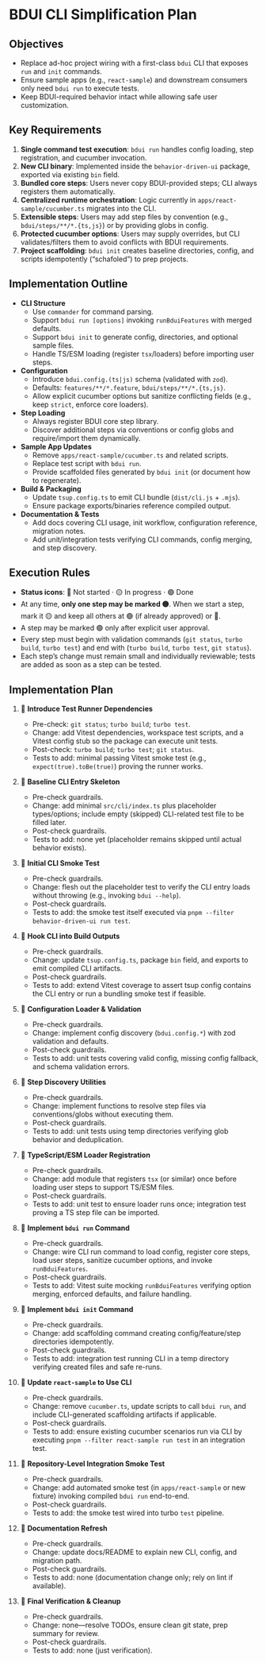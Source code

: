 # BDUI CLI Simplification Plan

## Objectives
- Replace ad-hoc project wiring with a first-class `bdui` CLI that exposes `run` and `init` commands.
- Ensure sample apps (e.g., `react-sample`) and downstream consumers only need `bdui run` to execute tests.
- Keep BDUI-required behavior intact while allowing safe user customization.

## Key Requirements
1. **Single command test execution**: `bdui run` handles config loading, step registration, and cucumber invocation.
2. **New CLI binary**: Implemented inside the `behavior-driven-ui` package, exported via existing `bin` field.
3. **Bundled core steps**: Users never copy BDUI-provided steps; CLI always registers them automatically.
4. **Centralized runtime orchestration**: Logic currently in `apps/react-sample/cucumber.ts` migrates into the CLI.
5. **Extensible steps**: Users may add step files by convention (e.g., `bdui/steps/**/*.{ts,js}`) or by providing globs in config.
6. **Protected cucumber options**: Users may supply overrides, but CLI validates/filters them to avoid conflicts with BDUI requirements.
7. **Project scaffolding**: `bdui init` creates baseline directories, config, and scripts idempotently (“schafoled”) to prep projects.

## Implementation Outline
- **CLI Structure**
  - Use `commander` for command parsing.
  - Support `bdui run [options]` invoking `runBduiFeatures` with merged defaults.
  - Support `bdui init` to generate config, directories, and optional sample files.
  - Handle TS/ESM loading (register `tsx`/loaders) before importing user steps.
- **Configuration**
  - Introduce `bdui.config.(ts|js)` schema (validated with `zod`).
  - Defaults: `features/**/*.feature`, `bdui/steps/**/*.{ts,js}`.
  - Allow explicit cucumber options but sanitize conflicting fields (e.g., keep `strict`, enforce core loaders).
- **Step Loading**
  - Always register BDUI core step library.
  - Discover additional steps via conventions or config globs and require/import them dynamically.
- **Sample App Updates**
  - Remove `apps/react-sample/cucumber.ts` and related scripts.
  - Replace test script with `bdui run`.
  - Provide scaffolded files generated by `bdui init` (or document how to regenerate).
- **Build & Packaging**
  - Update `tsup.config.ts` to emit CLI bundle (`dist/cli.js` + `.mjs`).
  - Ensure package exports/binaries reference compiled output.
- **Documentation & Tests**
  - Add docs covering CLI usage, init workflow, configuration reference, migration notes.
  - Add unit/integration tests verifying CLI commands, config merging, and step discovery.

## Execution Rules
- **Status icons**: 🔴 Not started · 🟡 In progress · 🟢 Done
- At any time, **only one step may be marked 🟡**. When we start a step, mark it 🟡 and keep all others at 🟢 (if already approved) or 🔴.
- A step may be marked 🟢 only after explicit user approval.
- Every step must begin with validation commands (`git status`, `turbo build`, `turbo test`) and end with (`turbo build`, `turbo test`, `git status`).
- Each step’s change must remain small and individually reviewable; tests are added as soon as a step can be tested.

## Implementation Plan

1. 🔴 **Introduce Test Runner Dependencies**
   - Pre-check: `git status`; `turbo build`; `turbo test`.
   - Change: add Vitest dependencies, workspace test scripts, and a Vitest config stub so the package can execute unit tests.
   - Post-check: `turbo build`; `turbo test`; `git status`.
   - Tests to add: minimal passing Vitest smoke test (e.g., `expect(true).toBe(true)`) proving the runner works.

2. 🔴 **Baseline CLI Entry Skeleton**
   - Pre-check guardrails.
   - Change: add minimal `src/cli/index.ts` plus placeholder types/options; include empty (skipped) CLI-related test file to be filled later.
   - Post-check guardrails.
   - Tests to add: none yet (placeholder remains skipped until actual behavior exists).

3. 🔴 **Initial CLI Smoke Test**
   - Pre-check guardrails.
   - Change: flesh out the placeholder test to verify the CLI entry loads without throwing (e.g., invoking `bdui --help`).
   - Post-check guardrails.
   - Tests to add: the smoke test itself executed via `pnpm --filter behavior-driven-ui run test`.

4. 🔴 **Hook CLI into Build Outputs**
   - Pre-check guardrails.
   - Change: update `tsup.config.ts`, package `bin` field, and exports to emit compiled CLI artifacts.
   - Post-check guardrails.
   - Tests to add: extend Vitest coverage to assert tsup config contains the CLI entry or run a bundling smoke test if feasible.

5. 🔴 **Configuration Loader & Validation**
   - Pre-check guardrails.
   - Change: implement config discovery (`bdui.config.*`) with zod validation and defaults.
   - Post-check guardrails.
   - Tests to add: unit tests covering valid config, missing config fallback, and schema validation errors.

6. 🔴 **Step Discovery Utilities**
   - Pre-check guardrails.
   - Change: implement functions to resolve step files via conventions/globs without executing them.
   - Post-check guardrails.
   - Tests to add: unit tests using temp directories verifying glob behavior and deduplication.

7. 🔴 **TypeScript/ESM Loader Registration**
   - Pre-check guardrails.
   - Change: add module that registers `tsx` (or similar) once before loading user steps to support TS/ESM files.
   - Post-check guardrails.
   - Tests to add: unit test to ensure loader runs once; integration test proving a TS step file can be imported.

8. 🔴 **Implement `bdui run` Command**
   - Pre-check guardrails.
   - Change: wire CLI run command to load config, register core steps, load user steps, sanitize cucumber options, and invoke `runBduiFeatures`.
   - Post-check guardrails.
   - Tests to add: Vitest suite mocking `runBduiFeatures` verifying option merging, enforced defaults, and failure handling.

9. 🔴 **Implement `bdui init` Command**
   - Pre-check guardrails.
   - Change: add scaffolding command creating config/feature/step directories idempotently.
   - Post-check guardrails.
   - Tests to add: integration test running CLI in a temp directory verifying created files and safe re-runs.

10. 🔴 **Update `react-sample` to Use CLI**
    - Pre-check guardrails.
    - Change: remove `cucumber.ts`, update scripts to call `bdui run`, and include CLI-generated scaffolding artifacts if applicable.
    - Post-check guardrails.
    - Tests to add: ensure existing cucumber scenarios run via CLI by executing `pnpm --filter react-sample run test` in an integration test.

11. 🔴 **Repository-Level Integration Smoke Test**
    - Pre-check guardrails.
    - Change: add automated smoke test (in `apps/react-sample` or new fixture) invoking compiled `bdui run` end-to-end.
    - Post-check guardrails.
    - Tests to add: the smoke test wired into turbo `test` pipeline.

12. 🔴 **Documentation Refresh**
    - Pre-check guardrails.
    - Change: update docs/README to explain new CLI, config, and migration path.
    - Post-check guardrails.
    - Tests to add: none (documentation change only; rely on lint if available).

13. 🔴 **Final Verification & Cleanup**
    - Pre-check guardrails.
    - Change: none—resolve TODOs, ensure clean git state, prep summary for review.
    - Post-check guardrails.
    - Tests to add: none (just verification).

